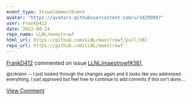 ```yaml
---
event_type: IssueCommentEvent
avatar: "https://avatars.githubusercontent.com/u/3429989?"
user: FrankD412
date: 2022-08-14
repo_name: LLNL/maestrowf
html_url: https://github.com/LLNL/maestrowf/pull/381
repo_url: https://github.com/LLNL/maestrowf
---
```


<a href='https://github.com/FrankD412' target='_blank'>FrankD412</a> commented on issue <a href='https://github.com/LLNL/maestrowf/pull/381' target='_blank'>LLNL/maestrowf#381</a>.

<small>@crkrenn -- I just looked through the changes again and it looks like you addressed everything. I just approved but feel free to continue to add commits if this isn't done....</small>

<a href='https://github.com/LLNL/maestrowf/pull/381' target='_blank'>View Comment</a>